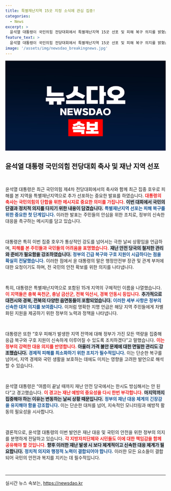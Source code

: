 ```yaml
---
title: 특별재난지역 15곳 지정 소식에 관심 집중!
categories:
  - News
excerpt: >
  윤석열 대통령이 국민의힘 전당대회에서 특별재난지역 15곳 선포 및 피해 복구 의지를 밝혔습니다. 극한 호우로 인한 피해가 우려되는 가운데 신속한 지원과 가격안정 필요성을 강조했습니다. 여름철 재난에 대한 경계를 강화하라는 메시지, 놓치지 마세요!
feature_text: >
  윤석열 대통령이 국민의힘 전당대회에서 특별재난지역 15곳 선포 및 피해 복구 의지를 밝혔습니다. 극한 호우로 인한 피해가 우려되는 가운데 신속한 지원과 가격안정 필요성을 강조했습니다. 여름철 재난에 대한 경계를 강화하라는 메시지, 놓치지 마세요!
image: '/assets/img/newsdao_breakingnews.jpg'
---
```


<p><img src="/assets/img/newsdao_breakingnews.jpg" alt="flaretime 속보" /></p>

<h2 data-ke-size="size26">윤석열 대통령 국민의힘 전당대회 축사 및 재난 지역 선포</h2>

<p data-ke-size="size16">&nbsp;</p>

<p>윤석열 대통령은 최근 국민의힘 제4차 전당대회에서의 축사와 함께 최근 집중 호우로 피해를 본 지역을 특별재난지역으로 추가 선포하는 중요한 발표를 하였습니다. <b><span style="color: #ee2323;">대통령의 축사는 국민의힘의 단합을 위한 메시지로 중요한 의미를 가집니다.</span></b> <b><span style="background-color: #21538527;">이번 대회에서 국민의 단결과 정치적 의지를 다지기 위한 내용이 담겼습니다.</span></b> <b><span style="color: #1a5490;">특별재난지역 선포는 피해 복구를 위한 중요한 첫 단계입니다.</span></b> 이러한 발표는 주민들의 안심을 위한 조치로, 정부의 신속한 대응을 촉구하는 메시지를 담고 있습니다.</p>

<p data-ke-size="size16">&nbsp;</p>

<p>대통령은 특히 이번 집중 호우가 통상적인 강도를 넘어서는 극한 날씨 상황임을 언급하며, <b><span style="color: #ee2323;">피해를 본 주민들과 국민들의 어려움을 표명했습니다.</span></b> <b><span style="background-color: #21538527;">재난 안전 당국의 철저한 관리와 준비가 필요함을 강조하였습니다.</span></b> <b><span style="color: #1a5490;">정부의 긴급 복구와 구호 지원이 시급하다는 점을 확실히 전달했습니다.</span></b> 이러한 점에서 윤 대통령의 말은 행정안전부 장관 및 관계 부처에 대한 요청이기도 하며, 전 국민의 안전 확보를 위한 의지를 나타냅니다.</p>

<p data-ke-size="size16">&nbsp;</p>

<p>특히, 대통령은 특별재난지역으로 포함된 15개 지역의 구체적인 이름을 나열했습니다. <b><span style="color: #ee2323;">이 지역들은 충북 옥천군, 충남 금산군, 전북 익산시, 경북 안동시 등입니다.</span></b> <b><span style="background-color: #21538527;">추가적으로 대전시와 경북, 전북의 다양한 읍면동들이 포함되었습니다.</span></b> <b><span style="color: #1a5490;">이러한 세부 사항은 정부의 신속한 대처 의지를 보여줍니다.</span></b> 이처럼 명확한 지명 언급은 해당 지역 주민들에게 차별화된 지원을 제공하기 위한 정부의 노력과 정책을 나타냅니다.</p>

<p data-ke-size="size16">&nbsp;</p>

<p>대통령은 또한 “호우 피해가 발생한 지역 전역에 대해 정부가 가진 모든 역량을 집중해 응급 복구와 구호 지원이 신속하게 이루어질 수 있도록 조치하겠다”고 말했습니다. <b><span style="color: #ee2323;">이는 정부의 강력한 대응 의지를 반영합니다.</span></b> <b><span style="background-color: #21538527;">아울러 가격 불안 문제에 대한 면밀한 관리도 강조했습니다.</span></b> <b><span style="color: #1a5490;">경제적 피해를 최소화하기 위한 조치가 필수적입니다.</span></b> 이는 단순한 복구를 넘어서, 지역 경제와 국민 생활을 보호하는 데에도 미치는 영향을 고려한 발언으로 해석할 수 있습니다.</p>

<p data-ke-size="size16">&nbsp;</p>

<p>윤석열 대통령은 “여름이 끝날 때까지 재난 안전 당국에서는 한시도 방심해서는 안 된다”고 경고했습니다. <b><span style="color: #ee2323;">이 경고는 재난 예방의 중요성을 다시 한번 부각합니다.</span></b> <b><span style="background-color: #21538527;">마지막까지 집중해야 하는 이유는 변동하는 날씨 상황 때문입니다.</span></b> <b><span style="color: #1a5490;">정부의 재난 대응 체계의 긴장감을 유지해야 함을 강조합니다.</span></b> 이는 단순한 대처를 넘어, 지속적인 모니터링과 예방적 활동의 필요성을 시사합니다.</p>

<p data-ke-size="size16">&nbsp;</p>

<p>결론적으로, 윤석열 대통령의 이번 발언은 재난 대응 및 국민의 안전을 위한 정부의 의지를 분명하게 전달하고 있습니다. <b><span style="color: #ee2323;">각 지방자치단체와 시민들도 이에 대한 책임감을 함께 공유해야 할 것입니다.</span></b> <b><span style="background-color: #21538527;">향후 이러한 재난 발생 시 보다 체계적이고 신속한 대응 체계가 필요합니다.</span></b> <b><span style="color: #1a5490;">정치적 의지와 행정적 노력이 결합되어야 합니다.</span></b> 이러한 모든 요소들이 결합되어 국민의 안전과 복지를 지키는 데 필수적입니다.</p>

<p data-ke-size="size16">&nbsp;</p>

<hr>
실시간 뉴스 속보는, <a href="https://newsdao.kr" rel="dofollow">https://newsdao.kr</a>


